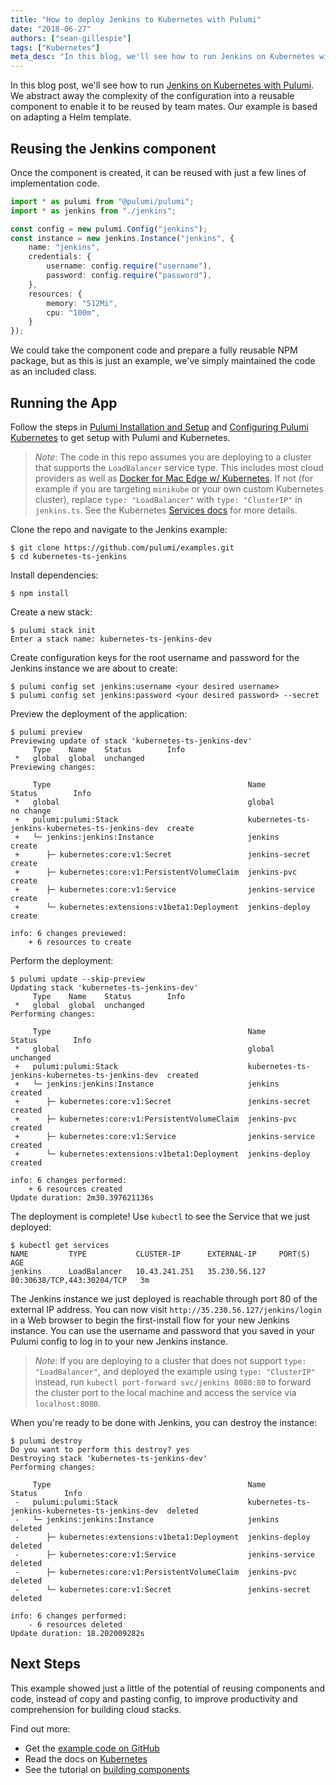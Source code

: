 ```yaml
---
title: "How to deploy Jenkins to Kubernetes with Pulumi"
date: "2018-06-27"
authors: ["sean-gillespie"]
tags: ["Kubernetes"]
meta_desc: "In this blog, we'll see how to run Jenkins on Kubernetes with Pulumi, based on adapting a Helm template."
---
```


In this blog post, we'll see how to run
[Jenkins on Kubernetes with Pulumi](https://github.com/pulumi/examples/tree/master/kubernetes-ts-jenkins).
We abstract away the complexity of the configuration into a reusable
component to enable it to be reused by team mates. Our example is based
on adapting a Helm template.
<!--more-->

## Reusing the Jenkins component

Once the component is created, it can be reused with just a few lines of
implementation code.

```typescript
import * as pulumi from "@pulumi/pulumi";
import * as jenkins from "./jenkins";

const config = new pulumi.Config("jenkins");
const instance = new jenkins.Instance("jenkins", {
    name: "jenkins",
    credentials: {
        username: config.require("username"),
        password: config.require("password"),
    },
    resources: {
        memory: "512Mi",
        cpu: "100m",
    }
});
```

We could take the component code and prepare a fully reusable NPM
package, but as this is just an example, we've simply maintained the
code as an included class.

## Running the App

Follow the steps in
[Pulumi Installation and Setup](/docs/get-started/install/) and
[Configuring Pulumi Kubernetes](/docs/get-started/kubernetes/)
to get setup with Pulumi and Kubernetes.

> *Note*: The code in this repo assumes you are deploying to a cluster
> that supports the `LoadBalancer` service type. This includes most
> cloud providers as well as [Docker for Mac Edge w/ Kubernetes](https://docs.docker.com/docker-for-mac/kubernetes/). If
> not (for example if you are targeting `minikube` or your own custom
> Kubernetes cluster), replace `type: "LoadBalancer"` with
> `type: "ClusterIP"` in `jenkins.ts`. See the Kubernetes [Services docs](https://kubernetes.io/docs/concepts/services-networking/service/#publishing-services---service-types)
> for more details.

Clone the repo and navigate to the Jenkins example:

    $ git clone https://github.com/pulumi/examples.git
    $ cd kubernetes-ts-jenkins

Install dependencies:

    $ npm install

Create a new stack:

    $ pulumi stack init
    Enter a stack name: kubernetes-ts-jenkins-dev

Create configuration keys for the root username and password for the
Jenkins instance we are about to create:

    $ pulumi config set jenkins:username <your desired username>
    $ pulumi config set jenkins:password <your desired password> --secret

Preview the deployment of the application:

    $ pulumi preview
    Previewing update of stack 'kubernetes-ts-jenkins-dev'
         Type    Name    Status        Info
     *   global  global  unchanged
    Previewing changes:

         Type                                            Name                                             Status        Info
     *   global                                          global                                           no change
     +   pulumi:pulumi:Stack                             kubernetes-ts-jenkins-kubernetes-ts-jenkins-dev  create
     +   └─ jenkins:jenkins:Instance                     jenkins                                          create
     +      ├─ kubernetes:core:v1:Secret                 jenkins-secret                                   create
     +      ├─ kubernetes:core:v1:PersistentVolumeClaim  jenkins-pvc                                      create
     +      ├─ kubernetes:core:v1:Service                jenkins-service                                  create
     +      └─ kubernetes:extensions:v1beta1:Deployment  jenkins-deploy                                   create

    info: 6 changes previewed:
        + 6 resources to create

Perform the deployment:

    $ pulumi update --skip-preview
    Updating stack 'kubernetes-ts-jenkins-dev'
         Type    Name    Status        Info
     *   global  global  unchanged
    Performing changes:

         Type                                            Name                                             Status        Info
     *   global                                          global                                           unchanged
     +   pulumi:pulumi:Stack                             kubernetes-ts-jenkins-kubernetes-ts-jenkins-dev  created
     +   └─ jenkins:jenkins:Instance                     jenkins                                          created
     +      ├─ kubernetes:core:v1:Secret                 jenkins-secret                                   created
     +      ├─ kubernetes:core:v1:PersistentVolumeClaim  jenkins-pvc                                      created
     +      ├─ kubernetes:core:v1:Service                jenkins-service                                  created
     +      └─ kubernetes:extensions:v1beta1:Deployment  jenkins-deploy                                   created

    info: 6 changes performed:
        + 6 resources created
    Update duration: 2m30.397621136s

The deployment is complete! Use `kubectl` to see the Service that we
just deployed:

    $ kubectl get services
    NAME         TYPE           CLUSTER-IP      EXTERNAL-IP     PORT(S)                      AGE
    jenkins      LoadBalancer   10.43.241.251   35.230.56.127   80:30638/TCP,443:30204/TCP   3m

The Jenkins instance we just deployed is reachable through port 80 of
the external IP address. You can now visit
`http://35.230.56.127/jenkins/login` in a Web browser to begin the
first-install flow for your new Jenkins instance. You can use the
username and password that you saved in your Pulumi config to log in to
your new Jenkins instance.

> *Note*: If you are deploying to a cluster that does not support
> `type: "LoadBalancer"`, and deployed the example using
> `type: "ClusterIP"` instead, run
> `kubectl port-forward svc/jenkins 8080:80` to forward the cluster port
> to the local machine and access the service via `localhost:8080`.

When you're ready to be done with Jenkins, you can destroy the
instance:

    $ pulumi destroy
    Do you want to perform this destroy? yes
    Destroying stack 'kubernetes-ts-jenkins-dev'
    Performing changes:

         Type                                            Name                                             Status      Info
     -   pulumi:pulumi:Stack                             kubernetes-ts-jenkins-kubernetes-ts-jenkins-dev  deleted
     -   └─ jenkins:jenkins:Instance                     jenkins                                          deleted
     -      ├─ kubernetes:extensions:v1beta1:Deployment  jenkins-deploy                                   deleted
     -      ├─ kubernetes:core:v1:Service                jenkins-service                                  deleted
     -      ├─ kubernetes:core:v1:PersistentVolumeClaim  jenkins-pvc                                      deleted
     -      └─ kubernetes:core:v1:Secret                 jenkins-secret                                   deleted

    info: 6 changes performed:
        - 6 resources deleted
    Update duration: 18.202009282s

## Next Steps

This example showed just a little of the potential of reusing components
and code, instead of copy and pasting config, to improve productivity
and comprehension for building cloud stacks.

Find out more:

- Get the [example code on GitHub](https://github.com/pulumi/examples/tree/master/kubernetes-ts-jenkins)
- Read the docs on [Kubernetes](/registry/packages/kubernetes/api-docs/)
- See the tutorial on [building components](/registry/packages/aws/how-to-guides/s3-folder-component/)
